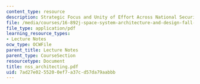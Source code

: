 ```yaml
---
content_type: resource
description: Strategic Focus and Unity of Effort Across National Security Space.
file: /media/courses/16-892j-space-system-architecture-and-design-fall-2004/7ad27e0255200ef7a37cd57da79aabbb_nss_architecting.pdf
file_type: application/pdf
learning_resource_types:
- Lecture Notes
ocw_type: OCWFile
parent_title: Lecture Notes
parent_type: CourseSection
resourcetype: Document
title: nss_architecting.pdf
uid: 7ad27e02-5520-0ef7-a37c-d57da79aabbb
---
```

